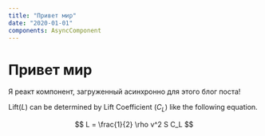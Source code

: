 ```yaml
---
title: "Привет мир"
date: "2020-01-01"
components: AsyncComponent
---
```


# Привет мир

<AsyncComponent>Я реакт компонент, загруженный асинхронно для этого блог поста!</AsyncComponent>

Lift($L$) can be determined by Lift Coefficient ($C_L$) like the following
equation.

$$
L = \frac{1}{2} \rho v^2 S C_L
$$
